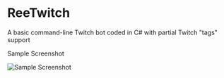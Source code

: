 # ReeTwitch
A basic command-line Twitch bot coded in C# with partial Twitch "tags" support

Sample Screenshot

![Sample Screenshot](https://i.imgur.com/vyc16xE.png)
